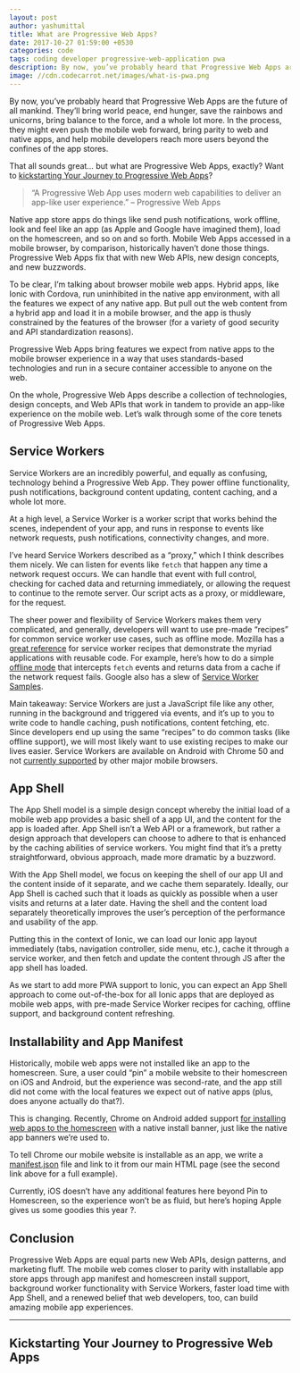 ```yaml
---
layout: post
author: yashumittal
title: What are Progressive Web Apps?
date: 2017-10-27 01:59:00 +0530
categories: code
tags: coding developer progressive-web-application pwa
description: By now, you’ve probably heard that Progressive Web Apps are the future of all mankind. They’ll bring world peace, end hunger, save the rainbows and unicorns, bring balance to the force, and a whole lot more.
image: //cdn.codecarrot.net/images/what-is-pwa.png
---
```


By now, you’ve probably heard that Progressive Web Apps are the future of all mankind. They’ll bring world peace, end hunger, save the rainbows and unicorns, bring balance to the force, and a whole lot more. In the process, they might even push the mobile web forward, bring parity to web and native apps, and help mobile developers reach more users beyond the confines of the app stores.

That all sounds great… but what are Progressive Web Apps, exactly? Want to [kickstarting Your Journey to Progressive Web Apps](#kickstarting-your-journey-to-progressive-web-apps)?

<blockquote>
“A Progressive Web App uses modern web capabilities to deliver an app-like user experience.” – Progressive Web Apps
</blockquote>

Native app store apps do things like send push notifications, work offline, look and feel like an app (as Apple and Google have imagined them), load on the homescreen, and so on and so forth. Mobile Web Apps accessed in a mobile browser, by comparison, historically haven’t done those things. Progressive Web Apps fix that with new Web APIs, new design concepts, and new buzzwords.

To be clear, I’m talking about browser mobile web apps. Hybrid apps, like Ionic with Cordova, run uninhibited in the native app environment, with all the features we expect of any native app. But pull out the web content from a hybrid app and load it in a mobile browser, and the app is thusly constrained by the features of the browser (for a variety of good security and API standardization reasons).

Progressive Web Apps bring features we expect from native apps to the mobile browser experience in a way that uses standards-based technologies and run in a secure container accessible to anyone on the web.

On the whole, Progressive Web Apps describe a collection of technologies, design concepts, and Web APIs that work in tandem to provide an app-like experience on the mobile web. Let’s walk through some of the core tenets of Progressive Web Apps.

## Service Workers

Service Workers are an incredibly powerful, and equally as confusing, technology behind a Progressive Web App. They power offline functionality, push notifications, background content updating, content caching, and a whole lot more.

At a high level, a Service Worker is a worker script that works behind the scenes, independent of your app, and runs in response to events like network requests, push notifications, connectivity changes, and more.

I’ve heard Service Workers described as a “proxy,” which I think describes them nicely. We can listen for events like `fetch` that happen any time a network request occurs. We can handle that event with full control, checking for cached data and returning immediately, or allowing the request to continue to the remote server. Our script acts as a proxy, or middleware, for the request.

The sheer power and flexibility of Service Workers makes them very complicated, and generally, developers will want to use pre-made “recipes” for common service worker use cases, such as offline mode. Mozilla has a [great reference](//serviceworke.rs/) for service worker recipes that demonstrate the myriad applications with reusable code. For example, here’s how to do a simple [offline mode](//serviceworke.rs/offline-fallback_service-worker_doc.html) that intercepts `fetch` events and returns data from a cache if the network request fails. Google also has a slew of [Service Worker Samples](//github.com/GoogleChrome/samples/tree/gh-pages/service-worker).

Main takeaway: Service Workers are just a JavaScript file like any other, running in the background and triggered via events, and it’s up to you to write code to handle caching, push notifications, content fetching, etc. Since developers end up using the same “recipes” to do common tasks (like offline support), we will most likely want to use existing recipes to make our lives easier. Service Workers are available on Android with Chrome 50 and not [currently supported](//caniuse.com/#feat=serviceworkers) by other major mobile browsers.

## App Shell

The App Shell model is a simple design concept whereby the initial load of a mobile web app provides a basic shell of a app UI, and the content for the app is loaded after. App Shell isn’t a Web API or a framework, but rather a design approach that developers can choose to adhere to that is enhanced by the caching abilities of service workers. You might find that it’s a pretty straightforward, obvious approach, made more dramatic by a buzzword.

With the App Shell model, we focus on keeping the shell of our app UI and the content inside of it separate, and we cache them separately. Ideally, our App Shell is cached such that it loads as quickly as possible when a user visits and returns at a later date. Having the shell and the content load separately theoretically improves the user’s perception of the performance and usability of the app.

Putting this in the context of Ionic, we can load our Ionic app layout immediately (tabs, navigation controller, side menu, etc.), cache it through a service worker, and then fetch and update the content through JS after the app shell has loaded.

As we start to add more PWA support to Ionic, you can expect an App Shell approach to come out-of-the-box for all Ionic apps that are deployed as mobile web apps, with pre-made Service Worker recipes for caching, offline support, and background content refreshing.

## Installability and App Manifest

Historically, mobile web apps were not installed like an app to the homescreen. Sure, a user could “pin” a mobile website to their homescreen on iOS and Android, but the experience was second-rate, and the app still did not come with the local features we expect out of native apps (plus, does anyone actually do that?).

This is changing. Recently, Chrome on Android added support [for installing web apps to the homescreen](//developers.google.com/web/updates/2014/11/Support-for-installable-web-apps-with-webapp-manifest-in-chrome-38-for-Android?hl=en) with a native install banner, just like the native app banners we’re used to.

To tell Chrome our mobile website is installable as an app, we write a [manifest.json](//github.com/pivanaio/banjo/blob/master/manifest.json) file and link to it from our main HTML page (see the second link above for a full example).

Currently, iOS doesn’t have any additional features here beyond Pin to Homescreen, so the experience won’t be as fluid, but here’s hoping Apple gives us some goodies this year ?.

## Conclusion

Progressive Web Apps are equal parts new Web APIs, design patterns, and marketing fluff. The mobile web comes closer to parity with installable app store apps through app manifest and homescreen install support, background worker functionality with Service Workers, faster load time with App Shell, and a renewed belief that web developers, too, can build amazing mobile app experiences.

***

## Kickstarting Your Journey to Progressive Web Apps

<div data-type="vimeo" data-video-id="240060222"></div>
